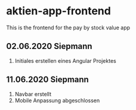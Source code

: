 # aktien-app-frontend
This is the frontend for the pay by stock value app

## 02.06.2020 Siepmann
1. Initiales erstellen eines Angular Projektes 

## 11.06.2020 Siepmann
1. Navbar erstellt
2. Mobile Anpassung abgeschlossen
